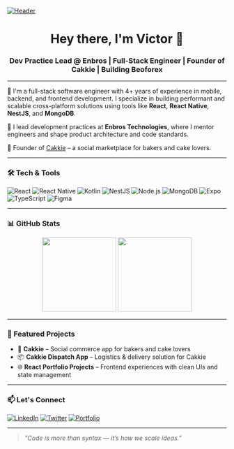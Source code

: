 [![Header](https://github.com/user-attachments/assets/3fcadcc6-dacf-4bb8-8819-0e3b1c057ef2)](https://www.linkedin.com/in/vicksoson)

<h1 align="center">Hey there, I'm Victor 👋</h1>
<h3 align="center">Dev Practice Lead @ Enbros | Full-Stack Engineer | Founder of Cakkie | Building Beoforex</h3>

---

🎯 I'm a full-stack software engineer with 4+ years of experience in mobile, backend, and frontend development. I specialize in building performant and scalable cross-platform solutions using tools like **React**, **React Native**, **NestJS**, and **MongoDB**.

🚀 I lead development practices at **Enbros Technologies**, where I mentor engineers and shape product architecture and code standards.

🧁 Founder of [Cakkie](https://cakkie.com) – a social marketplace for bakers and cake lovers.

---

### 🛠 Tech & Tools

![React](https://img.shields.io/badge/Frontend-React-61DAFB?style=flat-square&logo=react)
![React Native](https://img.shields.io/badge/Mobile-React_Native-blue?style=flat-square&logo=react)
![Kotlin](https://img.shields.io/badge/Android-Kotlin-orange?style=flat-square&logo=kotlin)
![NestJS](https://img.shields.io/badge/Backend-NestJS-E0234E?style=flat-square&logo=nestjs)
![Node.js](https://img.shields.io/badge/Runtime-Node.js-43853D?style=flat-square&logo=node.js)
![MongoDB](https://img.shields.io/badge/Database-MongoDB-4EA94B?style=flat-square&logo=mongodb)
![Expo](https://img.shields.io/badge/Tool-Expo-000020?style=flat-square&logo=expo)
![TypeScript](https://img.shields.io/badge/Code-TypeScript-3178C6?style=flat-square&logo=typescript)
![Figma](https://img.shields.io/badge/Design-Figma-purple?style=flat-square&logo=figma)

---

### 📊 GitHub Stats

<div align="center">
  <img height="170px" src="https://github-readme-stats.vercel.app/api?username=Vcky4&count_private=true&show_icons=true&theme=tokyonight" />
  <img height="170px" src="https://github-readme-stats.vercel.app/api/top-langs/?username=Vcky4&layout=compact&theme=tokyonight" />
</div>

---

### 📌 Featured Projects

- 🧁 **Cakkie** – Social commerce app for bakers and cake lovers  
- 📦 **Cakkie Dispatch App** – Logistics & delivery solution for Cakkie  
- 🌐 **React Portfolio Projects** – Frontend experiences with clean UIs and state management

---

### 📫 Let's Connect

[![LinkedIn](https://img.shields.io/badge/-LinkedIn-0077B5?style=flat-square&logo=linkedin)](https://www.linkedin.com/in/vicksoson)
[![Twitter](https://img.shields.io/badge/-Twitter-1DA1F2?style=flat-square&logo=twitter)](https://twitter.com/vicksoson)
[![Portfolio](https://img.shields.io/badge/-GitHub_Portfolio-181717?style=flat-square&logo=github)](https://github.com/Vcky4)

---

> *"Code is more than syntax — it’s how we scale ideas."*

